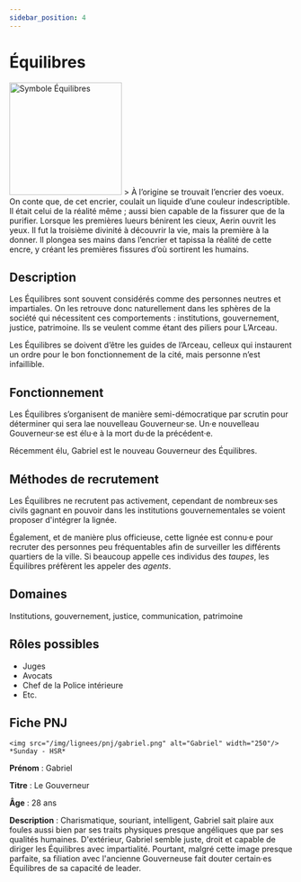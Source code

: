 ```yaml
---
sidebar_position: 4
---
```


# Équilibres

<Columns>
  <Column className="col--3">
    <img src="/img/lignees/equilibres.png" alt="Symbole Équilibres" width="200"/>
  </Column>
  <Column>
> À l’origine se trouvait l’encrier des voeux. On conte que, de cet encrier, coulait un liquide d’une couleur indescriptible. Il était celui de la réalité même ; aussi bien capable de la fissurer que de la purifier. Lorsque les premières lueurs bénirent les cieux, Aerin ouvrit les yeux. Il fut la troisième divinité à découvrir la vie, mais la première à la donner. Il plongea ses mains dans l’encrier et tapissa la réalité de cette encre, y créant les premières fissures d’où sortirent les humains.
  </Column>
</Columns>

## Description

Les Équilibres sont souvent considérés comme des personnes neutres et impartiales. On les retrouve donc naturellement dans les sphères de la société qui nécessitent ces comportements : institutions, gouvernement, justice, patrimoine. Ils se veulent comme étant des piliers pour L’Arceau.

Les Équilibres se doivent d’être les guides de l’Arceau, celleux qui instaurent un ordre pour le bon fonctionnement de la cité, mais personne n’est infaillible.

## Fonctionnement

Les Équilibres s’organisent de manière semi-démocratique par scrutin pour déterminer qui sera lae nouvelleau Gouverneur·se. Un·e nouvelleau Gouverneur·se est élu·e à la mort du·de la précédent·e.

Récemment élu, Gabriel est le nouveau Gouverneur des Équilibres.

## Méthodes de recrutement

Les Équilibres ne recrutent pas activement, cependant de nombreux·ses civils gagnant en pouvoir dans les institutions gouvernementales se voient proposer d'intégrer la lignée.

Également, et de manière plus officieuse, cette lignée est connu·e pour recruter des personnes peu fréquentables afin de surveiller les différents quartiers de la ville. Si beaucoup appelle ces individus des *taupes*, les Équilibres préfèrent les appeler des *agents*.

## Domaines

Institutions, gouvernement, justice, communication, patrimoine

## Rôles possibles

- Juges
- Avocats
- Chef de la Police intérieure
- Etc.

## Fiche PNJ

<Columns>
  <Column className='col--4'>

    <img src="/img/lignees/pnj/gabriel.png" alt="Gabriel" width="250"/>
    *Sunday - HSR*

  </Column>
  <Column>

**Prénom** : Gabriel

**Titre** : Le Gouverneur

**Âge** : 28 ans

**Description** : Charismatique, souriant, intelligent, Gabriel sait plaire aux foules aussi bien par ses traits physiques presque angéliques que par ses qualités humaines. D'extérieur, Gabriel semble juste, droit et capable de diriger les Équilibres avec impartialité. Pourtant, malgré cette image presque parfaite, sa filiation avec l'ancienne Gouverneuse fait douter certain·es Équilibres de sa capacité de leader.
</Column>
</Columns>
